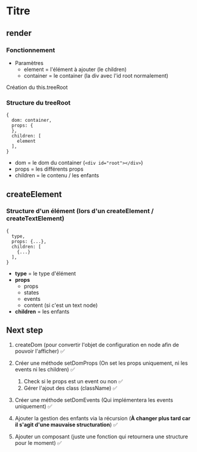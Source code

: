 # Titre

## render

### Fonctionnement

- Paramètres
  - element = l'élément à ajouter (le children)
  - container = le container (la div avec l'id root normalement)

Création du this.treeRoot

### Structure du treeRoot

```
{
  dom: container,
  props: {
  },
  children: [
    element
  ],
}
```

- dom = le dom du container (`<div id="root"></div>`)
- props = les différents props
- children = le contenu / les enfants

## createElement

### Structure d'un élément (lors d'un createElement / createTextElement)

```
{
  type,
  props: {...},
  children: [
    {...}
  ],
}
```

- **type** = le type d'élément
- **props** 
  - props
  - states
  - events
  - content (si c'est un text node)
- **children** = les enfants


## Next step

1. createDom (pour convertir l'objet de configuration en node afin de pouvoir l'afficher)  ✅

2. Créer une méthode setDomProps (On set les props uniquement, ni les events ni les children) ✅
    1. Check si le props est un event ou non ✅
    2. Gérer l'ajout des class (className) ✅

3. Créer une méthode setDomEvents (Qui implémentera les events uniquement) ✅

4. Ajouter la gestion des enfants via la récursion (**À changer plus tard car il s'agit d'une mauvaise structuration**) ✅

5. Ajouter un composant (juste une fonction qui retournera une structure pour le moment) ✅